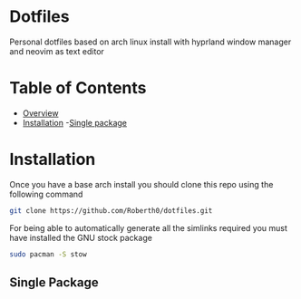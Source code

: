 # Dotfiles

Personal dotfiles based on arch linux install with hyprland window manager and neovim as text editor

# Table of Contents

- [Overview](#dotfiles)
- [Installation](#installation)
				-[Single package](#single-package)

# Installation
 
Once you have a base arch install you should clone this repo using the following command

```bash
git clone https://github.com/Roberth0/dotfiles.git
```
For being able to automatically generate all the simlinks required you must have installed the GNU stock package

```bash
sudo pacman -S stow
```

## Single Package
